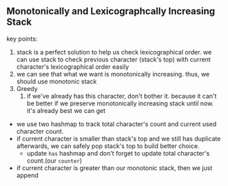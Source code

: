 ## Monotonically and Lexicographcally Increasing Stack

key points:

1. stack is a perfect solution to help us check lexicographical order. we can use stack to check previous character (stack's top) with current character's lexicographical order easily
2. we can see that what we want is monotonically increasing. thus, we should use monotonic stack
3. Greedy
   1. if we've already has this character, don't bother it. because it can't be better if we preserve monotonically increasing stack until now. it's already best we can get
 
- we use two hashmap to track total character's count and current used character count.
- if current character is smaller than stack's top and we still has duplicate afterwards, we can safely pop stack's top to build better choice.
  - update `has` hashmap and don't forget to update total character's count.(our `counter`)
- if current character is greater than our monotonic stack, then we just append